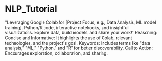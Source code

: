 # NLP_Tutorial
"Leveraging Google Colab for [Project Focus, e.g., Data Analysis, ML model training]. Python/R code, interactive notebooks, and insightful visualizations. Explore data, build models, and share your work!"
Reasoning:
Concise and Informative: It highlights the use of Colab, relevant technologies, and the project's goal.
Keywords: Includes terms like "data analysis," "ML," "Python," and "R" for better discoverability.
Call to Action: Encourages exploration, collaboration, and sharing.
